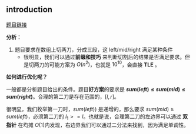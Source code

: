 ## introduction
[题目链接](https://leetcode-cn.com/problems/ways-to-split-array-into-three-subarrays/)

**分析**：

1. 题目要求在数组上切两刀，分成三段，这 left/mid/right 满足某种条件
    - 很明显，我们可以通过**前缀和技巧** 来判断切割后的结果是否满足要求。但是切两刀的可能方案为 $O(n^2)$，也就是 $10^{10}$，会直接 **TLE** 。

**如何进行优化呢？**

一般都是分析题目给出的条件。题目**好方案**的要求是 **$sum(left) \leq sum(mid) \leq sum(right)$**。合理的第二刀是存在范围的，$[l, r]$。

很明显，我们枚举第一刀时，$sum(left))$ 是递增的，那么要求 $sum(mid) \geq sum(left)$，必须第二刀的 $l_1 >= l$。也就是说，合理第二刀的左边界可以通过 **双指针** 在均摊 $O(1)$内发现，右边界我们可以通过二分法来找到，因为满足单调性。

```python


```